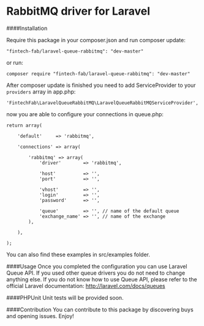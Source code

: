 RabbitMQ driver for Laravel
======================

####Installation

Require this package in your composer.json and run composer update:

	"fintech-fab/laravel-queue-rabbitmq": "dev-master"
    
or run:

	composer require "fintech-fab/laravel-queue-rabbitmq": "dev-master"

After composer update is finished you need to add ServiceProvider to your `providers` array in app.php:
				
   
	'FintechFab\LaravelQueueRabbitMQ\LaravelQueueRabbitMQServiceProvider',


now you are able to configure your connections in queue.php:

    return array(
    
        'default'     => 'rabbitmq',
    
        'connections' => array(
    
            'rabbitmq' => array(
                'driver'        => 'rabbitmq',
    
                'host'          => '',
                'port'          => '',
    
                'vhost'         => '',
                'login'         => '',
                'password'      => '',
    
                'queue'         => '', // name of the default queue
                'exchange_name' => '', // name of the exchange
            ),
    
        ),
    
    );

You can also find these examples in src/examples folder. 

####Usage
Once you completed the configuration you can use Laravel Queue API. If you used other queue drivers you do not need to change anything else. If you do not know how to use Queue API, please refer to the official Laravel documentation: http://laravel.com/docs/queues

####PHPUnit
Unit tests will be provided soon.

####Contribution
You can contribute to this package by discovering buys and opening issues. Enjoy!